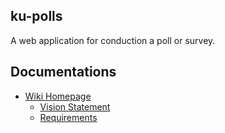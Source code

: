 ## ku-polls
A web application for conduction a poll or survey.
## Documentations
- [Wiki Homepage](https://github.com/keyboard2543/ku-polls/wiki)
    - [Vision Statement](https://github.com/keyboard2543/ku-polls/wiki/VisionStatement)
    - [Requirements](https://github.com/keyboard2543/ku-polls/wiki/Requirements)